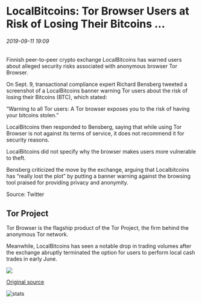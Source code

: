 # LocalBitcoins: Tor Browser Users at Risk of Losing Their Bitcoins ...

###### 2019-09-11 19:09

Finnish peer-to-peer crypto exchange LocalBitcoins has warned users about alleged security risks associated with anonymous browser Tor Browser.

On Sept. 9, transactional compliance expert Richard Bensberg tweeted a screenshot of a LocalBitcoins banner warning Tor users about the risk of losing their Bitcoins (BTC), which stated:

“Warning to all Tor users: A Tor browser exposes you to the risk of having your bitcoins stolen.”

LocalBitcoins then responded to Bensberg, saying that while using Tor Browser is not against its terms of service, it does not recommend it for security reasons.

LocalBitcoins did not specify why the browser makes users more vulnerable to theft.

Bensberg criticized the move by the exchange, arguing that Localbitcoins has “really lost the plot” by putting a banner warning against the browsing tool praised for providing privacy and anonymity.

Source: Twitter

## Tor Project

Tor Browser is the flagship product of the Tor Project, the firm behind the anonymous Tor network.

Meanwhile, LocalBitcoins has seen a notable drop in trading volumes after the exchange abruptly terminated the option for users to perform local cash trades in early June.

![](https://s3.cointelegraph.com/storage/uploads/view/84d2b5fd3389f737154e16c767049a9e.png)

[Original source](https://cointelegraph.com/news/localbitcoins-tor-browser-users-at-risk-of-losing-their-bitcoins)

![stats](https://c.statcounter.com/11760860/0/a89fa40b/1/ "stats")